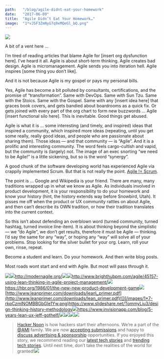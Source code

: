 ```yaml
---
path:	"/blog/agile-didnt-eat-your-homework"
date:	"2017-06-09"
title:	"Agile Didn’t Eat Your Homework…"
image:	"1*vJ5F3ZmNyG7q9xMQeGl_bQ.png"
---
```


![](/images/1*vJ5F3ZmNyG7q9xMQeGl_bQ.png)

A bit of a vent here …

I’m tired of reading articles that blame Agile for [insert org dysfunction here]. I’ve heard it all. Agile is about short-term thinking. Agile creates bad design. Agile is micromanagement. Agile sends you into iteration hell. Agile inspires [some thing you don’t like].

And it is not because Agile is my gospel or pays my personal bills.

Yes, Agile has become a bit polluted by consultants, certifications, and the promise of “transformation”. Same with DevOps. Same with Sun Tzu. Same with the Stoics. Same with the Gospel. Same with any [insert idea here] that graces book covers, and gets bandied about boardrooms as a quick fix. Or gets joined with every part of the org chart to form new buzzwords … Agile [insert functional silo here]. This is inevitable. Good things get abused.

Agile is what it is … some interesting (and timely, and inspired) ideas that inspired a community, which inspired more ideas (repeating, until you get some really, really good ideas, and people who are passionate about sharing them). Those ideas — and that community — is “Agile”. And it is a prolific and interesting community. The word feels cargo-cultish and vapid, but the community is (largely) not. The image of an exec snorting “we need to be Agile!” is a little sickening, but so is the word “synergy”.

A good chunk of the software developing world has experienced Agile via crappily implemented Scrum. But that is not really the point. [Agile != Scrum](https://stackoverflow.com/questions/11469358/what-is-the-difference-between-scrum-and-agile-development).

The point is … Google and Wikipedia is your friend. There are many, many traditions wrapped up in what we know as Agile. As individuals involved in product development, it is your responsibility to do your homework and know your history (hint, the history extends way before Snowbird, Utah). It pisses me off when the product or UX community rattles on about Agile, and then can’t describe its OWN tradition, or how their tradition translates into the current context.

So this isn’t about defending an overblown word (turned community, turned hashtag, turned invoice line-item). It is about thinking beyond the simplistic — we “do Agile”, we don’t get results, therefore it must be Agile — thinking. I’d say the same for any “way”, or hoping any “way” will solve all of your problems. Stop looking for the silver bullet for your org. Learn, roll your own, rinse, repeat.

Become a student and learn. Do your homework. And then write blog posts.

Most roads wont start and end with Agile. But most will pass through it.

![](/images/1*Pw3v-tlWk0OAB24UTA8dIQ.png)![](/images/1*xoROYGSktfhqEsugkcGrgQ.png)<http://modernagile.org/>![](/images/1*dGEkFLR4rM6e7Icutv36dA.png)![](/images/1*tdKPDC19m9nPTRowYWZUiQ.png)<http://www.brighthubpm.com/agile/45157-using-lean-thinking-in-agile-project-management/>![](/images/1*i-UIobSyJPS2nOlXfdyVkw.png)<https://hbr.org/1986/01/the-new-new-product-development-game>![](/images/1*eKg9VfjY6IW5d14FaUmn8A.png)[http://www.leanprimer.com/downloads/lean\_primer.pdf](http://www.leanprimer.com/downloads/lean_primer.pdf)![](/images/1*7-rkpCzmlNOMBBGbGle1Yw.png)<https://www.slideshare.net/TommyLiu3/design-thinking-history-methodology>![](/images/1*2ZwmsgyPI3PKpvq3PcUgBg.png)<https://www.invisionapp.com/blog/5-years-lean-ux-jeff-gothelf/>![](/images/1*qTLS8YAjXZcPEip3x7K8_Q.png)[![](/images/1*0hqOaABQ7XGPT-OYNgiUBg.png)](http://bit.ly/HackernoonFB)[![](/images/1*Vgw1jkA6hgnvwzTsfMlnpg.png)](https://goo.gl/k7XYbx)[![](/images/1*gKBpq1ruUi0FVK2UM_I4tQ.png)](https://goo.gl/4ofytp)
> [Hacker Noon](http://bit.ly/Hackernoon) is how hackers start their afternoons. We’re a part of the [@AMI](http://bit.ly/atAMIatAMI) family. We are now [accepting submissions](http://bit.ly/hackernoonsubmission) and happy to [discuss advertising & sponsorship](mailto:partners@amipublications.com) opportunities.
> If you enjoyed this story, we recommend reading our [latest tech stories](http://bit.ly/hackernoonlatestt) and [trending tech stories](https://hackernoon.com/trending). Until next time, don’t take the realities of the world for granted!![](/images/1*35tCjoPcvq6LbB3I6Wegqw.jpeg)